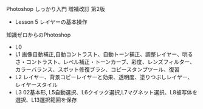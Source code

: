 Photoshop しっかり入門 増補改訂 第2版
 - Lesson 5 レイヤーの基本操作

知識ゼロからのPhotoshop
 - L0
 - L1 画像自動補正,自動コントラスト、自動トーン補正、調整レイヤー、明るさ・コントラスト、レベル補正・トーンカーブ、彩度、レンズフィルター、カラーバランス、スポット修復ブラシ、コピースタンプツール、復習
 - L2 レイヤー、背景コピーレイヤーと効果、透明度、塗りつぶしレイヤー、レイヤースタイル
 - L3 02基本形, L5自動選択、L6クイック選択,L7マグネット選択、L8被写体を選択、L13選択範囲を保存
